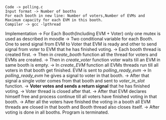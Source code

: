
```
Code -> polling.c
Input format -> Number of booths
For each booth in new line: Number of voters,Number of EVMs and Maximum capacity for each EVM in this booth.
Compiler -> gcc -lpthread
```
Implementation
-> For Each Booth(Including EVM + Voter) only one mutex is used as described in moodle
-> Two conditional variable for each Booth. One to send signal from EVM to Voter that EVM is ready and other to send signal from voter to EVM that he has finished voting.
-> Each booth thread is created first.
-> Then in *create_booth* function all the thread for voters and EVMs are created.
-> Then in *create_voter* function voter waits till an EVM in same booth is empty.
-> In *create_EVM* function all EVMs threads run till all voters in that booth get finished. EVM is sent to *polling_ready_evm*
-> In *polling_ready_evm* he gives a signal to voter in that booth.
-> After that signal a single voter comes from that booth and sent to *voter_in_slot* function.
-> **Voter votes and sends a return signal** that he has finished voting.
-> Voter thread is closed after that.
-> After that EVM declares himself free and process continue till all voters have finished voting in that booth.
-> After all the voters have finished the voting in a booth all EVM threads are closed in that booth and Booth thread also closes itself.
-> After voting is done in all booths. Program is terminated.
